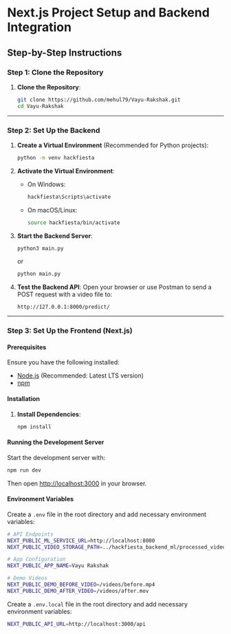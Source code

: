 # Next.js Project Setup and Backend Integration

## Step-by-Step Instructions

### Step 1: Clone the Repository

1. **Clone the Repository**:
   ```sh
   git clone https://github.com/mehul79/Vayu-Rakshak.git
   cd Vayu-Rakshak
   ```

---

### Step 2: Set Up the Backend

1. **Create a Virtual Environment** (Recommended for Python projects):
   ```sh
   python -m venv hackfiesta
   ```

2. **Activate the Virtual Environment**:
   - On Windows:
     ```sh
     hackfiesta\Scripts\activate
     ```
   - On macOS/Linux:
     ```sh
     source hackfiesta/bin/activate
     ```

3. **Start the Backend Server**:
   ```sh
   python3 main.py
   ```
   or
   ```sh
   python main.py
   ```

5. **Test the Backend API**:
   Open your browser or use Postman to send a POST request with a video file to:
   ```
   http://127.0.0.1:8000/predict/
   ```

---

### Step 3: Set Up the Frontend (Next.js)

#### Prerequisites
Ensure you have the following installed:
- [Node.js](https://nodejs.org/) (Recommended: Latest LTS version)
- [npm](https://www.npmjs.com/)
#### Installation

1. **Install Dependencies**:
   ```sh
   npm install
   ```

#### Running the Development Server

Start the development server with:
   ```sh
   npm run dev
   ```

Then open [http://localhost:3000](http://localhost:3000) in your browser.

#### Environment Variables

Create a `.env` file in the root directory and add necessary environment variables:
   ```sh
   # API Endpoints
   NEXT_PUBLIC_ML_SERVICE_URL=http://localhost:8000
   NEXT_PUBLIC_VIDEO_STORAGE_PATH=../hackfiesta_backend_ml/processed_videos

   # App Configuration
   NEXT_PUBLIC_APP_NAME=Vayu Rakshak

   # Demo Videos
   NEXT_PUBLIC_DEMO_BEFORE_VIDEO=/videos/before.mp4
   NEXT_PUBLIC_DEMO_AFTER_VIDEO=/videos/after.mov 
   ```

Create a `.env.local` file in the root directory and add necessary environment variables:
   ```sh
   NEXT_PUBLIC_API_URL=http://localhost:3000/api
   ```

